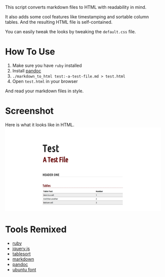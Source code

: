 This script converts markdown files to HTML with readability in mind.

It also adds some cool features like timestamping and sortable column tables. And the resulting HTML file is self-contained.

You can easily tweak the looks by tweaking the `default.css` file.

# How To Use
1. Make sure you have `ruby` installed
2. Install [pandoc](http://johnmacfarlane.net/pandoc/)
3. `./markdown_to_html test:-a-test-file.md > test.html`
4. Open `test.html` in your browser

And read your markdown files in style.

# Screenshot
Here is what it looks like in HTML.
![](screenshot.png)


# Tools Remixed
- [ruby](https://www.ruby-lang.org)
- [jquery.js](http://jquery.com/)
- [tablesort](https://github.com/tristen/tablesort)
- [markdown](http://daringfireball.net/projects/markdown/)
- [pandoc](http://johnmacfarlane.net/pandoc/)
- [ubuntu font](http://font.ubuntu.com/)

